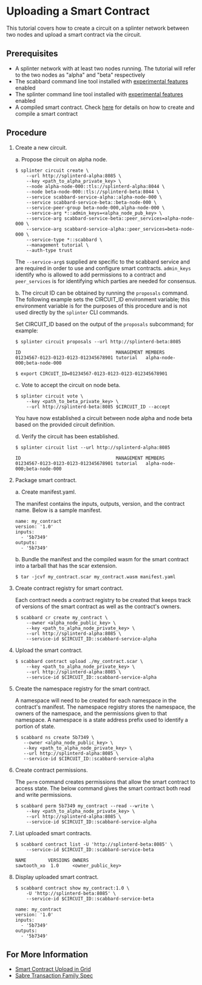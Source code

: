 # Uploading a Smart Contract

This tutorial covers how to create a circuit on a splinter network between 
two nodes and upload a smart contract via the circuit.

## Prerequisites

* A splinter network with at least two nodes running. The tutorial will refer
  to the two nodes as "alpha" and "beta" respectively
* The scabbard command line tool installed with [experimental features](https://github.com/Cargill/splinter/blob/master/README.md#building-splinter)
enabled
* The splinter command line tool installed with [experimental features](https://github.com/Cargill/splinter/blob/master/README.md#building-splinter)
enabled
* A compiled smart contract. Check [here](https://sawtooth.hyperledger.org/docs/sabre/nightly/master/application_developer_guide.html#)
for details on how to create and compile a smart contract

## Procedure

1. Create a new circuit.

    a. Propose the circuit on alpha node.

    ```
    $ splinter circuit create \
        --url http://splinterd-alpha:8085 \
        --key <path_to_alpha_private_key> \
        --node alpha-node-000::tls://splinterd-alpha:8044 \
        --node beta-node-000::tls://splinterd-beta:8044 \
        --service scabbard-service-alpha::alpha-node-000 \
        --service scabbard-service-beta::beta-node-000 \
        --service-peer-group beta-node-000,alpha-node-000 \
        --service-arg *::admin_keys=<alpha_node_pub_key> \
        --service-arg scabbard-service-beta::peer_services=alpha-node-000 \
        --service-arg scabbard-service-alpha::peer_services=beta-node-000 \
        --service-type *::scabbard \
        --management tutorial \
        --auth-type trust
    ```

    The `--service-arg`s supplied are specific to the scabbard service and are
    required in order to use and configure smart contracts. `admin_keys`
    identify who is allowed to add permissions to a contract and `peer_services`
    is for identifying which parties are needed for consensus.

    b. The circuit ID can be obtained by running the `proposals` command. The
    following example sets the CIRCUIT_ID environment variable; this
    environment variable is for the purposes of this procedure and is not
    used directly by the `splinter` CLI commands.

    Set CIRCUIT_ID based on the output of the `proposals` subcommand; for
    example:

    ```
    $ splinter circuit proposals --url http://splinterd-beta:8085

    ID                                   MANAGEMENT MEMBERS
    01234567-0123-0123-0123-012345678901 tutorial   alpha-node-000;beta-node-000
    ```

    ```
    $ export CIRCUIT_ID=01234567-0123-0123-0123-012345678901
    ```

    c. Vote to accept the circuit on node beta.

    ```
    $ splinter circuit vote \
        --key <path_to_beta_private_key> \
        --url http://splinterd-beta:8085 $CIRCUIT_ID --accept
    ```

    You have now established a circuit between node alpha and node beta based
    on the provided circuit definition.

    d. Verify the circuit has been established.

    ```
    $ splinter circuit list --url http://splinterd-alpha:8085

    ID                                   MANAGEMENT MEMBERS
    01234567-0123-0123-0123-012345678901 tutorial   alpha-node-000;beta-node-000
    ```

2. Package smart contract.

    a. Create manifest.yaml.

    The manifest contains the inputs, outputs, version, and the contract
    name. Below is a sample manifest.

    ```
    name: my_contract
    version: '1.0'
    inputs:
      - '5b7349'
    outputs:
      - '5b7349'
    ```

    b. Bundle the manifest and the compiled wasm for the smart contract into a
       tarball that has the scar extension.

    ```
    $ tar -jcvf my_contract.scar my_contract.wasm manifest.yaml 
    ```

3. Create contract registry for smart contract.

    Each contract needs a contract registry to be created that keeps track of
    versions of the smart contract as well as the contract's owners.

    ```
    $ scabbard cr create my_contract \
        --owner <alpha_node_public_key> \
        --key <path_to_alpha_node_private_key> \
        --url http://splinterd-alpha:8085 \
        --service-id $CIRCUIT_ID::scabbard-service-alpha
    ```

4. Upload the smart contract.

   ```
   $ scabbard contract upload ./my_contract.scar \
       --key <path_to_alpha_node_private_key> \
       --url http://splinterd-alpha:8085 \
       --service-id $CIRCUIT_ID::scabbard-service-alpha
   ```

5. Create the namespace registry for the smart contract.

    A namespace will need to be created for each namespace in the contract's
    manifest. The namespace registry stores the namespace, the owners of the
    namespace, and the permissions given to that namespace. A namespace is a
    state address prefix used to identify a portion of state.

    ```
    $ scabbard ns create 5b7349 \
       --owner <alpha_node_public_key> \
       --key <path_to_alpha_node_private_key> \
       --url http://splinterd-alpha:8085 \
       --service-id $CIRCUIT_ID::scabbard-service-alpha
    ```

6. Create contract permissions.

    The `perm` command creates permissions that allow the smart contract to
    access state. The below command gives the smart contract both read and
    write permissions.

   ```
   $ scabbard perm 5b7349 my_contract --read --write \
       --key <path_to_alpha_node_private_key> \
       --url http://splinterd-alpha:8085 \
       --service-id $CIRCUIT_ID::scabbard-service-alpha
   ```

7. List uploaded smart contracts.

    ```
    $ scabbard contract list -U 'http://splinterd-beta:8085' \
        --service-id $CIRCUIT_ID::scabbard-service-beta

    NAME        VERSIONS OWNERS
    sawtooth_xo  1.0     <owner_public_key> 
    ```

8. Display uploaded smart contract.

    ```
    $ scabbard contract show my_contract:1.0 \
        -U 'http://splinterd-beta:8085' \
        --service-id $CIRCUIT_ID::scabbard-service-beta

    name: my_contract
    version: '1.0'
    inputs:
      - '5b7349'
    outputs:
      - '5b7349'
    ```

## For More Information

 * [Smart Contract Upload in Grid](https://github.com/hyperledger/grid/blob/master/examples/splinter/README.md)
 * [Sabre Transaction Family Spec](https://sawtooth.hyperledger.org/docs/sabre/nightly/master/sabre_transaction_family.html#)
